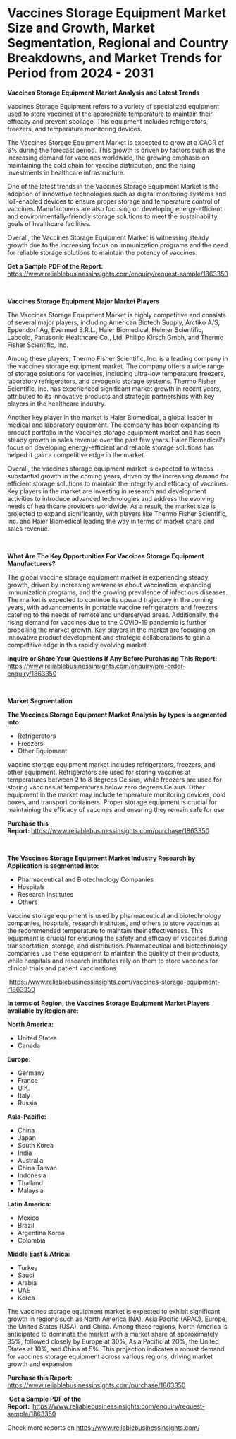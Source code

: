 <p><h1>Vaccines Storage Equipment Market Size and Growth, Market Segmentation, Regional and Country Breakdowns, and Market Trends for Period from 2024 -  2031</h1></p><p><strong>Vaccines Storage Equipment Market Analysis and Latest Trends</strong></p>
<p><p>Vaccines Storage Equipment refers to a variety of specialized equipment used to store vaccines at the appropriate temperature to maintain their efficacy and prevent spoilage. This equipment includes refrigerators, freezers, and temperature monitoring devices.</p><p>The Vaccines Storage Equipment Market is expected to grow at a CAGR of 6% during the forecast period. This growth is driven by factors such as the increasing demand for vaccines worldwide, the growing emphasis on maintaining the cold chain for vaccine distribution, and the rising investments in healthcare infrastructure.</p><p>One of the latest trends in the Vaccines Storage Equipment Market is the adoption of innovative technologies such as digital monitoring systems and IoT-enabled devices to ensure proper storage and temperature control of vaccines. Manufacturers are also focusing on developing energy-efficient and environmentally-friendly storage solutions to meet the sustainability goals of healthcare facilities.</p><p>Overall, the Vaccines Storage Equipment Market is witnessing steady growth due to the increasing focus on immunization programs and the need for reliable storage solutions to maintain the potency of vaccines.</p></p>
<p><strong>Get a Sample PDF of the Report:&nbsp;</strong> <a href="https://www.reliablebusinessinsights.com/enquiry/request-sample/1863350">https://www.reliablebusinessinsights.com/enquiry/request-sample/1863350</a></p>
<p>&nbsp;</p>
<p><strong>Vaccines Storage Equipment Major Market Players</strong></p>
<p><p>The Vaccines Storage Equipment Market is highly competitive and consists of several major players, including American Biotech Supply, Arctiko A/S, Eppendorf Ag, Evermed S.R.L., Haier Biomedical, Helmer Scientific, Labcold, Panasonic Healthcare Co., Ltd, Philipp Kirsch Gmbh, and Thermo Fisher Scientific, Inc. </p><p>Among these players, Thermo Fisher Scientific, Inc. is a leading company in the vaccines storage equipment market. The company offers a wide range of storage solutions for vaccines, including ultra-low temperature freezers, laboratory refrigerators, and cryogenic storage systems. Thermo Fisher Scientific, Inc. has experienced significant market growth in recent years, attributed to its innovative products and strategic partnerships with key players in the healthcare industry.</p><p>Another key player in the market is Haier Biomedical, a global leader in medical and laboratory equipment. The company has been expanding its product portfolio in the vaccines storage equipment market and has seen steady growth in sales revenue over the past few years. Haier Biomedical's focus on developing energy-efficient and reliable storage solutions has helped it gain a competitive edge in the market.</p><p>Overall, the vaccines storage equipment market is expected to witness substantial growth in the coming years, driven by the increasing demand for efficient storage solutions to maintain the integrity and efficacy of vaccines. Key players in the market are investing in research and development activities to introduce advanced technologies and address the evolving needs of healthcare providers worldwide. As a result, the market size is projected to expand significantly, with players like Thermo Fisher Scientific, Inc. and Haier Biomedical leading the way in terms of market share and sales revenue.</p></p>
<p>&nbsp;</p>
<p><strong>What Are The Key Opportunities For Vaccines Storage Equipment Manufacturers?</strong></p>
<p><p>The global vaccine storage equipment market is experiencing steady growth, driven by increasing awareness about vaccination, expanding immunization programs, and the growing prevalence of infectious diseases. The market is expected to continue its upward trajectory in the coming years, with advancements in portable vaccine refrigerators and freezers catering to the needs of remote and underserved areas. Additionally, the rising demand for vaccines due to the COVID-19 pandemic is further propelling the market growth. Key players in the market are focusing on innovative product development and strategic collaborations to gain a competitive edge in this rapidly evolving market.</p></p>
<p><strong>Inquire or Share Your Questions If Any Before Purchasing This Report:</strong> <a href="https://www.reliablebusinessinsights.com/enquiry/pre-order-enquiry/1863350">https://www.reliablebusinessinsights.com/enquiry/pre-order-enquiry/1863350</a></p>
<p>&nbsp;</p>
<p><strong>Market Segmentation</strong></p>
<p><strong>The Vaccines Storage Equipment Market Analysis by types is segmented into:</strong></p>
<p><ul><li>Refrigerators</li><li>Freezers</li><li>Other Equipment</li></ul></p>
<p><p>Vaccine storage equipment market includes refrigerators, freezers, and other equipment. Refrigerators are used for storing vaccines at temperatures between 2 to 8 degrees Celsius, while freezers are used for storing vaccines at temperatures below zero degrees Celsius. Other equipment in the market may include temperature monitoring devices, cold boxes, and transport containers. Proper storage equipment is crucial for maintaining the efficacy of vaccines and ensuring they remain safe for use.</p></p>
<p><strong>Purchase this Report:&nbsp;</strong><a href="https://www.reliablebusinessinsights.com/purchase/1863350">https://www.reliablebusinessinsights.com/purchase/1863350</a></p>
<p>&nbsp;</p>
<p><strong>The Vaccines Storage Equipment Market Industry Research by Application is segmented into:</strong></p>
<p><ul><li>Pharmaceutical and Biotechnology Companies</li><li>Hospitals</li><li>Research Institutes</li><li>Others</li></ul></p>
<p><p>Vaccine storage equipment is used by pharmaceutical and biotechnology companies, hospitals, research institutes, and others to store vaccines at the recommended temperature to maintain their effectiveness. This equipment is crucial for ensuring the safety and efficacy of vaccines during transportation, storage, and distribution. Pharmaceutical and biotechnology companies use these equipment to maintain the quality of their products, while hospitals and research institutes rely on them to store vaccines for clinical trials and patient vaccinations.</p></p>
<p><a href="https://www.reliablebusinessinsights.com/vaccines-storage-equipment-r1863350">&nbsp;https://www.reliablebusinessinsights.com/vaccines-storage-equipment-r1863350</a></p>
<p><strong>In terms of Region, the Vaccines Storage Equipment Market Players available by Region are:</strong></p>
<p>
    <p> <strong> North America: </strong>
        <ul>
            <li>United States</li>
            <li>Canada</li>
        </ul>
        </p> 
    <p> <strong> Europe: </strong>
        <ul>
            <li>Germany</li>
            <li>France</li>
            <li>U.K.</li>
            <li>Italy</li>
            <li>Russia</li>
        </ul>
        </p> 
    <p> <strong> Asia-Pacific: </strong>
        <ul>
            <li>China</li>
            <li>Japan</li>
            <li>South Korea</li>
            <li>India</li>
            <li>Australia</li>
            <li>China Taiwan</li>
            <li>Indonesia</li>
            <li>Thailand</li>
            <li>Malaysia</li>
        </ul>
        </p> 
    <p> <strong> Latin America: </strong>
        <ul>
            <li>Mexico</li>
            <li>Brazil</li>
            <li>Argentina Korea</li>
            <li>Colombia</li>
        </ul>
        </p> 
    <p> <strong> Middle East & Africa: </strong>
        <ul>
            <li>Turkey</li>
            <li>Saudi</li>
            <li>Arabia</li>
            <li>UAE</li>
            <li>Korea</li>
        </ul>
    </p>
    </p>
<p><p>The vaccines storage equipment market is expected to exhibit significant growth in regions such as North America (NA), Asia Pacific (APAC), Europe, the United States (USA), and China. Among these regions, North America is anticipated to dominate the market with a market share of approximately 35%, followed closely by Europe at 30%, Asia Pacific at 20%, the United States at 10%, and China at 5%. This projection indicates a robust demand for vaccines storage equipment across various regions, driving market growth and expansion.</p></p>
<p><strong>Purchase this Report: </strong><a href="https://www.reliablebusinessinsights.com/purchase/1863350">https://www.reliablebusinessinsights.com/purchase/1863350</a></p>
<p>&nbsp;<strong>Get a Sample PDF of the Report:&nbsp;&nbsp;</strong><a href="https://www.reliablebusinessinsights.com/enquiry/request-sample/1863350">https://www.reliablebusinessinsights.com/enquiry/request-sample/1863350</a></p>
<p><strong></strong></p>
<p>Check more reports on <a href="https://www.reliablebusinessinsights.com/">https://www.reliablebusinessinsights.com/</a></p>
